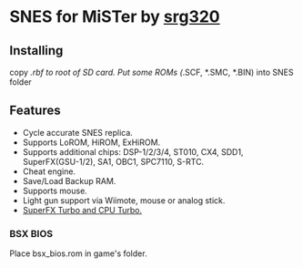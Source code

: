 # SNES for MiSTer by [srg320](https://github.com/srg320)

## Installing
copy *.rbf to root of SD card. Put some ROMs (*.SCF, *.SMC, *.BIN) into SNES folder

## Features
* Cycle accurate SNES replica.
* Supports LoROM, HiROM, ExHiROM.
* Supports additional chips: DSP-1/2/3/4, ST010, CX4, SDD1, SuperFX(GSU-1/2), SA1, OBC1, SPC7110, S-RTC.
* Cheat engine.
* Save/Load Backup RAM.
* Supports mouse.
* Light gun support via Wiimote, mouse or analog stick.
* [SuperFX Turbo and CPU Turbo.](https://github.com/MiSTer-devel/SNES_MiSTer/blob/master/SNES_Turbo.md)

### BSX BIOS
Place bsx_bios.rom in game's folder.